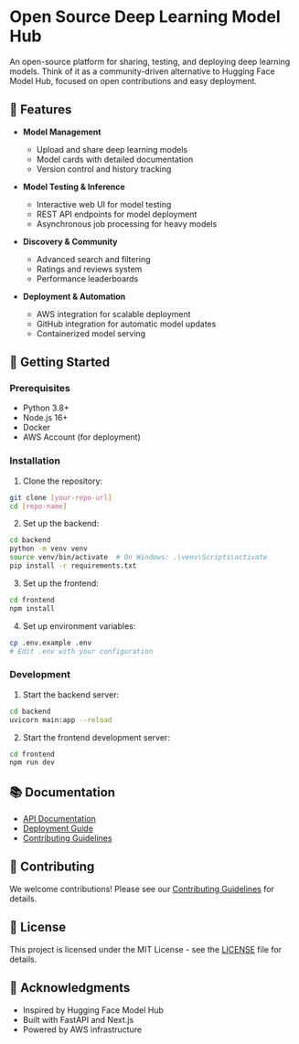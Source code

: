 # Open Source Deep Learning Model Hub

An open-source platform for sharing, testing, and deploying deep learning models. Think of it as a community-driven alternative to Hugging Face Model Hub, focused on open contributions and easy deployment.

## 🌟 Features

- **Model Management**

  - Upload and share deep learning models
  - Model cards with detailed documentation
  - Version control and history tracking

- **Model Testing & Inference**

  - Interactive web UI for model testing
  - REST API endpoints for model deployment
  - Asynchronous job processing for heavy models

- **Discovery & Community**

  - Advanced search and filtering
  - Ratings and reviews system
  - Performance leaderboards

- **Deployment & Automation**
  - AWS integration for scalable deployment
  - GitHub integration for automatic model updates
  - Containerized model serving

## 🚀 Getting Started

### Prerequisites

- Python 3.8+
- Node.js 16+
- Docker
- AWS Account (for deployment)

### Installation

1. Clone the repository:

```bash
git clone [your-repo-url]
cd [repo-name]
```

2. Set up the backend:

```bash
cd backend
python -m venv venv
source venv/bin/activate  # On Windows: .\venv\Scripts\activate
pip install -r requirements.txt
```

3. Set up the frontend:

```bash
cd frontend
npm install
```

4. Set up environment variables:

```bash
cp .env.example .env
# Edit .env with your configuration
```

### Development

1. Start the backend server:

```bash
cd backend
uvicorn main:app --reload
```

2. Start the frontend development server:

```bash
cd frontend
npm run dev
```

## 📚 Documentation

- [API Documentation](docs/api.md)
- [Deployment Guide](docs/deployment.md)
- [Contributing Guidelines](docs/contributing.md)

## 🤝 Contributing

We welcome contributions! Please see our [Contributing Guidelines](docs/contributing.md) for details.

## 📝 License

This project is licensed under the MIT License - see the [LICENSE](LICENSE) file for details.

## 🙏 Acknowledgments

- Inspired by Hugging Face Model Hub
- Built with FastAPI and Next.js
- Powered by AWS infrastructure
